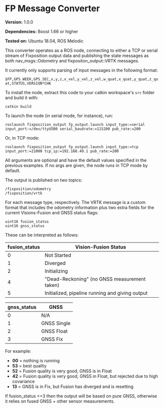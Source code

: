# FP Message Converter

**Version:** 1.0.0

**Dependencies:** Boost 1.66 or higher

**Tested on:** Ubuntu 18.04, ROS Melodic

This converter operates as a ROS node, connecting to either a TCP or serial stream of Fixposition output data and publishing the state messages as both nav_msgs::Odometry and fixpositon_output::VRTK messages.

It currently only supports parsing of input messages in the following format:

`$FP,GPS_WEEK,GPS_SEC,x,y,z,x_vel,y_vel,z_vel,w_quat,x_quat,y_quat,z_quat,STATUS,VERSION*CHK`

To install the node, extract this code to your catkin workspace's `src` folder and build it with:

`catkin build`

To launch the node (in serial mode, for instance), run:

`roslaunch fixposition_output fp_output.launch input_type:=serial input_port:=/dev/ttyUSB0 serial_baudrate:=115200 pub_rate:=200`

Or, in TCP mode:

`roslaunch fixposition_output fp_output.launch input_type:=tcp input_port:=21000 tcp_ip:=192.168.49.1 pub_rate:=200`

All arguments are optional and have the default values specified in the previous examples. If no args are given, the node runs in TCP mode by default.

The output is published on two topics:

```
/fixposition/odometry
/fixposition/vrtk
```
For each message type, respectively. The VRTK message is a custom format that includes the odometry information plus two extra fields for the current Visions-Fusion and GNSS status flags:
```
uint16 fusion_status                        
uint16 gnss_status
```
These can be interpreted as follows:

| fusion_status | Vision-Fusion Status |
| ------ | ------ |
| 0 | Not Started |
| 1 | Diverged |
| 2 | Initializing |
| 4 | "Dead-Reckoning" (no GNSS measurement taken) | 
| 5 | Initialized, pipeline running and giving output |


| gnss_status | GNSS |
| ------ | ------ |
| 0 | N/A |
| 1 | GNSS Single |
| 2 | GNSS Float |
| 3 | GNSS Fix |

For example:
- **00** = nothing is running
- **53** = best quality
- **52** = Fusion quality is very good, GNSS is in Float
- **42** = Fusion quality is very good, GNSS in Float, but rejected due to high covariance
- **13** = GNSS is in Fix, but Fusion has diverged and is resetting

If fusion_status <=3 then the output will be based on pure GNSS, otherwise it relies on fused GNSS + other sensor measurements.
